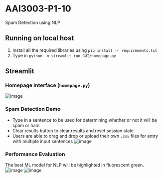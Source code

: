 # AAI3003-P1-10
Spam Detection using NLP

## Running on local host
1. Install all the required libraries using `pip install -r requirements.txt`
2. Type in `python -m streamlit run GUI/homepage.py`

## Streamlit
### Homepage Interface (`homepage.py`)
![image](https://github.com/Valdarie/AAI3003-P1-Grp10/assets/31137223/1f1f0aa1-ec0c-41ea-b763-aefa35356d44)

### Spam Detection Demo
- Type in a sentence to be used for determining whether or not it will be spam or ham
- Clear results button to clear results and reset session state
- Users are able to drag and drop or upload their own `.csv` files for entry with multiple input sentences
![image](https://github.com/Valdarie/AAI3003-P1-Grp10/assets/31137223/ac38f6ef-dd6c-42ab-9853-dd2c25cf58d9)

### Performance Evaluation
The best ML model for NLP will be highlighted in fluorescent green.
![image](https://github.com/Valdarie/AAI3003-P1-Grp10/assets/31137223/0197f367-8b75-483d-b4cb-3f3f24464236)
![image](https://github.com/Valdarie/AAI3003-P1-Grp10/assets/31137223/c8e398ed-77d7-43c6-b77e-991ace60dab8)

